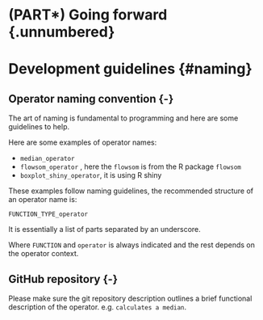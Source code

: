 # (PART\*) Going forward {.unnumbered}

# Development guidelines {#naming}

## Operator naming convention {-} 

The art of naming is fundamental to programming and here are some guidelines to help.

Here are some examples of operator names:

+ `median_operator`
+ `flowsom_operator` , here the `flowsom` is from the R package `flowsom`
+ `boxplot_shiny_operator`, it is using R shiny

These examples follow naming guidelines, the recommended structure of an operator name is:

`FUNCTION_TYPE_operator`

It is essentially a list of parts separated by an underscore.

Where `FUNCTION` and `operator` is always indicated and the rest depends on the 
operator context.

## GitHub repository {-} 

Please make sure the git repository description outlines a brief functional 
description of the operator. e.g. `calculates a median`.
